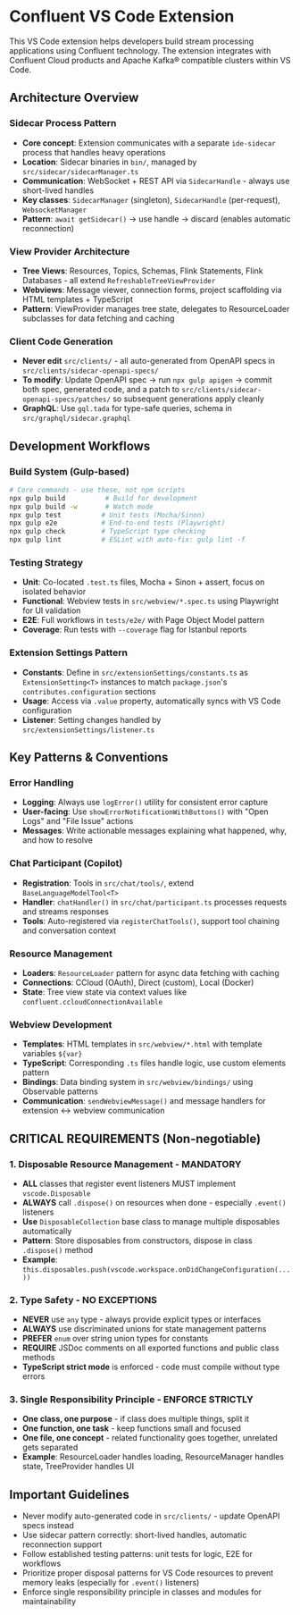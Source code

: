 # Confluent VS Code Extension

This VS Code extension helps developers build stream processing applications using Confluent
technology. The extension integrates with Confluent Cloud products and Apache Kafka® compatible
clusters within VS Code.

## Architecture Overview

### Sidecar Process Pattern

- **Core concept**: Extension communicates with a separate `ide-sidecar` process that handles heavy
  operations
- **Location**: Sidecar binaries in `bin/`, managed by `src/sidecar/sidecarManager.ts`
- **Communication**: WebSocket + REST API via `SidecarHandle` - always use short-lived handles
- **Key classes**: `SidecarManager` (singleton), `SidecarHandle` (per-request), `WebsocketManager`
- **Pattern**: `await getSidecar()` → use handle → discard (enables automatic reconnection)

### View Provider Architecture

- **Tree Views**: Resources, Topics, Schemas, Flink Statements, Flink Databases - all extend
  `RefreshableTreeViewProvider`
- **Webviews**: Message viewer, connection forms, project scaffolding via HTML templates +
  TypeScript
- **Pattern**: ViewProvider manages tree state, delegates to ResourceLoader subclasses for data
  fetching and caching

### Client Code Generation

- **Never edit** `src/clients/` - all auto-generated from OpenAPI specs in
  `src/clients/sidecar-openapi-specs/`
- **To modify**: Update OpenAPI spec → run `npx gulp apigen` → commit both spec, generated code, and
  a patch to `src/clients/sidecar-openapi-specs/patches/` so subsequent generations apply cleanly
- **GraphQL**: Use `gql.tada` for type-safe queries, schema in `src/graphql/sidecar.graphql`

## Development Workflows

### Build System (Gulp-based)

```bash
# Core commands - use these, not npm scripts
npx gulp build          # Build for development
npx gulp build -w       # Watch mode
npx gulp test          # Unit tests (Mocha/Sinon)
npx gulp e2e           # End-to-end tests (Playwright)
npx gulp check         # TypeScript type checking
npx gulp lint          # ESLint with auto-fix: gulp lint -f
```

### Testing Strategy

- **Unit**: Co-located `.test.ts` files, Mocha + Sinon + assert, focus on isolated behavior
- **Functional**: Webview tests in `src/webview/*.spec.ts` using Playwright for UI validation
- **E2E**: Full workflows in `tests/e2e/` with Page Object Model pattern
- **Coverage**: Run tests with `--coverage` flag for Istanbul reports

### Extension Settings Pattern

- **Constants**: Define in `src/extensionSettings/constants.ts` as `ExtensionSetting<T>` instances
  to match `package.json`'s `contributes.configuration` sections
- **Usage**: Access via `.value` property, automatically syncs with VS Code configuration
- **Listener**: Setting changes handled by `src/extensionSettings/listener.ts`

## Key Patterns & Conventions

### Error Handling

- **Logging**: Always use `logError()` utility for consistent error capture
- **User-facing**: Use `showErrorNotificationWithButtons()` with "Open Logs" and "File Issue"
  actions
- **Messages**: Write actionable messages explaining what happened, why, and how to resolve

### Chat Participant (Copilot)

- **Registration**: Tools in `src/chat/tools/`, extend `BaseLanguageModelTool<T>`
- **Handler**: `chatHandler()` in `src/chat/participant.ts` processes requests and streams responses
- **Tools**: Auto-registered via `registerChatTools()`, support tool chaining and conversation
  context

### Resource Management

- **Loaders**: `ResourceLoader` pattern for async data fetching with caching
- **Connections**: CCloud (OAuth), Direct (custom), Local (Docker)
- **State**: Tree view state via context values like `confluent.ccloudConnectionAvailable`

### Webview Development

- **Templates**: HTML templates in `src/webview/*.html` with template variables `${var}`
- **TypeScript**: Corresponding `.ts` files handle logic, use custom elements pattern
- **Bindings**: Data binding system in `src/webview/bindings/` using Observable patterns
- **Communication**: `sendWebviewMessage()` and message handlers for extension ↔ webview
  communication

## CRITICAL REQUIREMENTS (Non-negotiable)

### 1. Disposable Resource Management - MANDATORY

- **ALL** classes that register event listeners MUST implement `vscode.Disposable`
- **ALWAYS** call `.dispose()` on resources when done - especially `.event()` listeners
- **Use** `DisposableCollection` base class to manage multiple disposables automatically
- **Pattern**: Store disposables from constructors, dispose in class `.dispose()` method
- **Example**: `this.disposables.push(vscode.workspace.onDidChangeConfiguration(...))`

### 2. Type Safety - NO EXCEPTIONS

- **NEVER** use `any` type - always provide explicit types or interfaces
- **ALWAYS** use discriminated unions for state management patterns
- **PREFER** `enum` over string union types for constants
- **REQUIRE** JSDoc comments on all exported functions and public class methods
- **TypeScript strict mode** is enforced - code must compile without type errors

### 3. Single Responsibility Principle - ENFORCE STRICTLY

- **One class, one purpose** - if class does multiple things, split it
- **One function, one task** - keep functions small and focused
- **One file, one concept** - related functionality goes together, unrelated gets separated
- **Example**: ResourceLoader handles loading, ResourceManager handles state, TreeProvider handles
  UI

## Important Guidelines

- Never modify auto-generated code in `src/clients/` - update OpenAPI specs instead
- Use sidecar pattern correctly: short-lived handles, automatic reconnection support
- Follow established testing patterns: unit tests for logic, E2E for workflows
- Prioritize proper disposal patterns for VS Code resources to prevent memory leaks (especially for
  `.event()` listeners)
- Enforce single responsibility principle in classes and modules for maintainability
